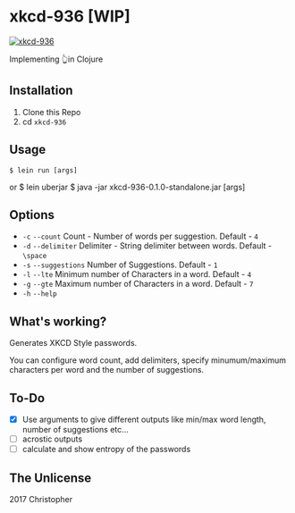 # xkcd-936 [WIP]

[![xkcd-936](http://imgs.xkcd.com/comics/password_strength.png)](https://xkcd.com/936/)

Implementing 👆in Clojure

## Installation

1. Clone this Repo
2. cd `xkcd-936`

## Usage

    $ lein run [args]

or
    $ lein uberjar
    $ java -jar xkcd-936-0.1.0-standalone.jar [args]

## Options

* `-c` `--count` Count - Number of words per suggestion. Default - `4`
* `-d` `--delimiter` Delimiter - String delimiter between words. Default - `\space`
* `-s` `--suggestions` Number of Suggestions. Default - `1`
* `-l` `--lte` Minimum number of Characters in a word. Default - `4`
* `-g` `--gte` Maximum number of Characters in a word. Default - `7`
* `-h` `--help`

## What's working?

Generates XKCD Style passwords.

You can configure word count, add delimiters, specify minumum/maximum characters per word and the number of suggestions.

## To-Do

- [x] Use arguments to give different outputs like min/max word length, number of suggestions etc...
- [ ] acrostic outputs
- [ ] calculate and show entropy of the passwords

## The Unlicense

2017 Christopher
